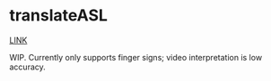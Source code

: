 # translateASL
 [LINK](https://dpbarry.github.io/translateASL/)


WIP. Currently only supports finger signs; video interpretation is low accuracy. 
